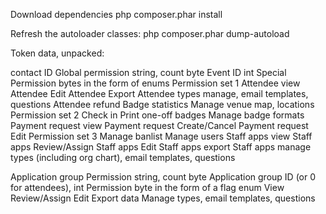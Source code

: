 Download dependencies
 php composer.phar  install

Refresh the autoloader classes:
php composer.phar  dump-autoload


Token data, unpacked:

  contact ID
  Global permission string, count byte
    Event ID int
    Special Permission bytes in the form of enums
      Permission set 1
        Attendee view
        Attendee Edit
        Attendee Export
        Attendee types manage, email templates, questions
        Attendee refund
        Badge statistics
        Manage venue map, locations
      Permission set 2
        Check in
        Print one-off badges
        Manage badge formats
        Payment request view
        Payment request Create/Cancel
        Payment request Edit
      Permission set 3
        Manage banlist
        Manage users
        Staff apps view
        Staff apps Review/Assign
        Staff apps Edit
        Staff apps export
        Staff apps manage types (including org chart), email templates, questions        

  Application group Permission string, count byte
    Application group ID (or 0 for attendees), int
    Permission byte in the form of a flag enum
      View
      Review/Assign
      Edit
      Export data
      Manage types, email templates, questions
